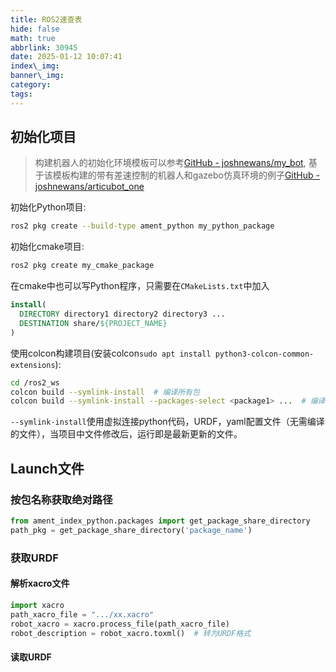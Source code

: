 ```yaml
---
title: ROS2速查表
hide: false
math: true
abbrlink: 30945
date: 2025-01-12 10:07:41
index\_img:
banner\_img:
category:
tags:
---
```


## 初始化项目
> 构建机器人的初始化环境模板可以参考[GitHub - joshnewans/my_bot](https://github.com/joshnewans/my_bot), 基于该模板构建的带有差速控制的机器人和gazebo仿真环境的例子[GitHub - joshnewans/articubot_one](https://github.com/joshnewans/articubot_one/tree/420dc2b4d1a14274d38e3e3c76f7aa0ee7842427)

初始化Python项目:
```bash
ros2 pkg create --build-type ament_python my_python_package
```
初始化cmake项目:
```bash
ros2 pkg create my_cmake_package
```
在cmake中也可以写Python程序，只需要在`CMakeLists.txt`中加入
```cmake
install(
  DIRECTORY directory1 directory2 directory3 ...
  DESTINATION share/${PROJECT_NAME}
)
```

使用colcon构建项目(安装colcon`sudo apt install python3-colcon-common-extensions`):
```bash
cd /ros2_ws
colcon build --symlink-install  # 编译所有包
colcon build --symlink-install --packages-select <package1> ...  # 编译指定包
```
`--symlink-install`使用虚拟连接python代码，URDF，yaml配置文件（无需编译的文件），当项目中文件修改后，运行即是最新更新的文件。

## Launch文件

### 按包名称获取绝对路径
```python
from ament_index_python.packages import get_package_share_directory
path_pkg = get_package_share_directory('package_name')
```

### 获取URDF
#### 解析xacro文件
```python
import xacro
path_xacro_file = ".../xx.xacro"
robot_xacro = xacro.process_file(path_xacro_file)
robot_description = robot_xacro.toxml()  # 转为URDF格式
```
#### 读取URDF

